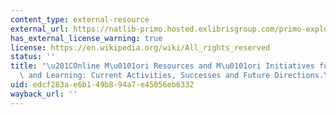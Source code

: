 ```yaml
---
content_type: external-resource
external_url: https://natlib-primo.hosted.exlibrisgroup.com/primo-explore/fulldisplay?docid=INNZ7116899490002837&vid=NLNZ&search_scope=INNZ&tab=innz&lang=en_US&context=L
has_external_license_warning: true
license: https://en.wikipedia.org/wiki/All_rights_reserved
status: ''
title: "\u201COnline M\u0101ori Resources and M\u0101ori Initiatives for Teaching\
  \ and Learning: Current Activities, Successes and Future Directions.\u201D"
uid: edcf283a-e6b1-49b8-94a7-e45056eb6332
wayback_url: ''
---
```


